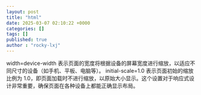 ```yaml
---
layout: post
title: "html"
date: 2025-03-07 02:10:22 +0000
categories: []
tags: []
published: true
author : "rocky-lxj"
---
```

width=device-width 表示页面的宽度将根据设备的屏幕宽度进行缩放，以适应不同尺寸的设备（如手机、平板、电脑等）。
initial-scale=1.0 表示页面初始的缩放比例为 1.0，即页面加载时不进行缩放，以原始大小显示。这个设置对于响应式设计非常重要，确保页面在各种设备上都能正确显示布局。
